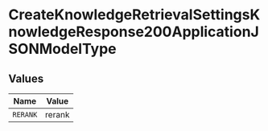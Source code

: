 # CreateKnowledgeRetrievalSettingsKnowledgeResponse200ApplicationJSONModelType


## Values

| Name     | Value    |
| -------- | -------- |
| `RERANK` | rerank   |